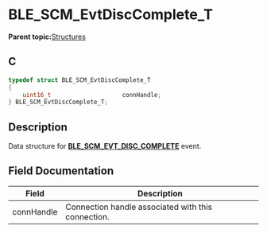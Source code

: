 # BLE\_SCM\_EvtDiscComplete\_T

**Parent topic:**[Structures](GUID-649AA2A5-B480-478B-AD34-137EDE75C855.md)

## C

```c
typedef struct BLE_SCM_EvtDiscComplete_T
{
    uint16_t                    connHandle;
} BLE_SCM_EvtDiscComplete_T;
```

## Description

Data structure for **[BLE\_SCM\_EVT\_DISC\_COMPLETE](GUID-835AA322-4AA4-473C-9BB5-F6F7368CD9EC.md)** event.

## Field Documentation

|Field|Description|
|-----|-----------|
|connHandle|Connection handle associated with this connection.|


